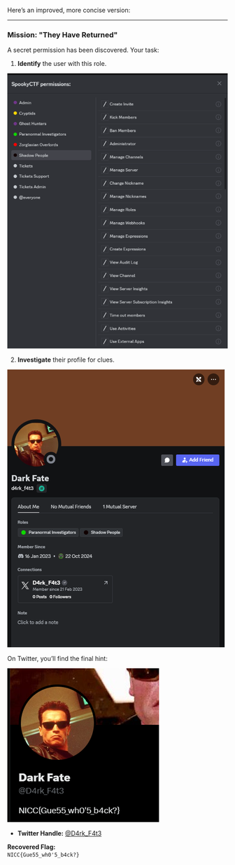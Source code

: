 Here’s an improved, more concise version:

---

### **Mission:** "They Have Returned"

A secret permission has been discovered. Your task:

1. **Identify** the user with this role.

![image](https://github.com/x03ee/SpookyCTF-2024/blob/main/OSINT/they-have-returned/perms.png)

2. **Investigate** their profile for clues.

![image](https://github.com/x03ee/SpookyCTF-2024/blob/main/OSINT/they-have-returned/profile.png)

On Twitter, you’ll find the final hint:

![image](https://github.com/x03ee/SpookyCTF-2024/blob/main/OSINT/they-have-returned/flagfound.png)

- **Twitter Handle:** [@D4rk_F4t3](https://x.com/D4rk_F4t3)

**Recovered Flag:**  
```NICC{Gue55_wh0'5_b4ck?}```
